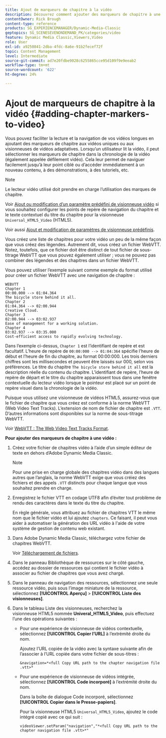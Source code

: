 ```yaml
---
title: Ajout de marqueurs de chapitre à la vidéo
description: Découvrez comment ajouter des marqueurs de chapitre à une vidéo dans Adobe Dynamic Media Classic.
contentOwner: Rick Brough
content-type: reference
products: SG_EXPERIENCEMANAGER/Dynamic-Media-Classic
geptopics: SG_SCENESEVENONDEMAND_PK/categories/video
feature: Dynamic Media Classic,Viewers,Video
role: User
exl-id: a9250841-2dba-4fdc-8a6e-91b2fecef72f
topic: Content Management
level: Intermediate
source-git-commit: ad7e20fdbe9028c6255865cce95d109f9e9eeab2
workflow-type: tm+mt
source-wordcount: '622'
ht-degree: 24%

---
```


# Ajout de marqueurs de chapitre à la vidéo {#adding-chapter-markers-to-video}

Vous pouvez faciliter la lecture et la navigation de vos vidéos longues en ajoutant des marqueurs de chapitre aux vidéos uniques ou aux visionneuses de vidéos adaptatives. Lorsqu’un utilisateur lit la vidéo, il peut sélectionner les marqueurs de chapitre dans la chronologie de la vidéo (également appelée défilement vidéo). Cela leur permet de naviguer facilement jusqu’à leur point ciblé ou d’accéder immédiatement à un nouveau contenu, à des démonstrations, à des tutoriels, etc.

>[!NOTE]
>
>Le lecteur vidéo utilisé doit prendre en charge l’utilisation des marques de chapitre.

Voir [Ajout ou modification d’un paramètre prédéfini de visionneuse vidéo](previewing-videos-video-viewer.md#adding_or_editing_a_video_viewer_preset) si vous souhaitez configurer les points de repère de navigation du chapitre et le texte contextuel du titre du chapitre pour la visionneuse `Universal_HTML5_Video` (HTML5).

Voir aussi [Ajout et modification de paramètres de visionneuse prédéfinis](application-setup.md#adding_and_editing_viewer_presets).

Vous créez une liste de chapitres pour votre vidéo un peu de la même façon que vous créez des légendes. Autrement dit, vous créez un fichier WebVTT. Notez, toutefois, que ce fichier doit être distinct de tout fichier de sous-titrage WebVTT que vous pouvez également utiliser ; vous ne pouvez pas combiner des légendes et des chapitres dans un fichier WebVTT.

Vous pouvez utiliser l’exemple suivant comme exemple du format utilisé pour créer un fichier WebVTT avec une navigation de chapitre :

```as3
WEBVTT 
Chapter 1 
00:00.000 --> 01:04.364 
The bicycle store behind it all. 
Chapter 2 
01:04.364 --> 02:00.944 
Creative Cloud. 
Chapter 3 
02:00.944 --> 03:02.937 
Ease of management for a working solution. 
Chapter 4 
03:02.937 --> 03:35.000 
Cost-efficient access to rapidly evolving technology.
```

Dans l’exemple ci-dessus, `Chapter 1` est l’identifiant de repère et est facultatif. L’heure de repère de `00:00:000 --> 01:04:364` spécifie l’heure de début et l’heure de fin du chapitre, au format 00:00:000. Les trois derniers chiffres sont les millisecondes et peuvent être laissés sur 000, selon vos préférences. Le titre du chapitre `The bicycle store behind it all` est la description réelle du contenu du chapitre. L’identifiant de repère, l’heure de repère de départ et le titre du chapitre apparaissent tous dans une fenêtre contextuelle du lecteur vidéo lorsque le pointeur est placé sur un point de repère visuel dans la chronologie de la vidéo.

Puisque vous utilisez une visionneuse de vidéos HTML5, assurez-vous que le fichier de chapitre que vous créez est conforme à la norme WebVTT (Web Video Text Tracks). L’extension de nom de fichier de chapitre est `.VTT`. D’autres informations sont disponibles sur la norme de sous-titrage WebVTT.

Voir [WebVTT : The Web Video Text Tracks Format](https://w3c.github.io/webvtt/).

**Pour ajouter des marqueurs de chapitre à une vidéo :**

1. Créez votre fichier de chapitres vidéo à l’aide d’un simple éditeur de texte en dehors d’Adobe Dynamic Media Classic.

   >[!NOTE]
   >
   >Pour une prise en charge globale des chapitres vidéo dans des langues autres que l’anglais, la norme WebVTT exige que vous créiez des fichiers et des appels `.VTT` distincts pour chaque langue que vous souhaitez prendre en charge.

1. Enregistrez le fichier VTT en codage UTF8 afin d’éviter tout problème de rendu des caractères dans le texte du titre du chapitre.

   En règle générale, vous attribuez au fichier de chapitres VTT le même nom que le fichier vidéo et lui ajoutez `chapters`. Ce faisant, il peut vous aider à automatiser la génération des URL vidéo à l&#39;aide de votre système de gestion de contenu web existant.

1. Dans Adobe Dynamic Media Classic, téléchargez votre fichier de chapitres WebVTT.

   Voir [Téléchargement de fichiers](uploading-files.md#uploading_files).

1. Dans le panneau Bibliothèque de ressources sur le côté gauche, accédez au dossier de ressources qui contient le fichier vidéo à associer au fichier de chapitres que vous avez chargé.
1. Dans le panneau de navigation des ressources, sélectionnez une seule ressource vidéo, puis sous l’image miniature de la ressource, sélectionnez **[!UICONTROL Aperçu]** > **[!UICONTROL Liste des visionneuses]**.
1. Dans le tableau Liste des visionneuses, recherchez la visionneuse HTML5 nommée **Univeral_HTML5_Video**, puis effectuez l’une des opérations suivantes :

   * Pour une expérience de visionneuse de vidéos contextuelle, sélectionnez **[!UICONTROL Copier l’URL]** à l’extrémité droite du nom.

     Ajoutez l’URL copiée de la vidéo avec la syntaxe suivante afin de l’associer à l’URL copiée dans votre fichier de sous-titres :

     `&navigation=*<full Copy URL path to the chapter navigation file .vtt>*`

   * Pour une expérience de visionneuse de vidéos intégrée, sélectionnez **[!UICONTROL Code incorporé]** à l’extrémité droite du nom.

     Dans la boîte de dialogue Code incorporé, sélectionnez **[!UICONTROL Copier dans le Presse-papiers]**.

     Pour la visionneuse HTML5 `Universal_HTML5_Video`, ajoutez le code intégré copié avec ce qui suit :

     `videoViewer.setParam("navigation","*<full Copy URL path to the chapter navigation file .vtt>*"`
